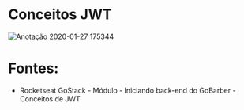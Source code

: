 # Conceitos JWT

![Anotação 2020-01-27 175344](https://user-images.githubusercontent.com/54601930/73212941-07992700-412e-11ea-800f-0f79be03acb4.png)

# Fontes:
- Rocketseat GoStack - Módulo - Iniciando back-end do GoBarber - Conceitos de JWT 
